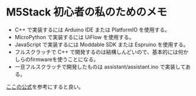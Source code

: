 # M5Stack 初心者の私のためのメモ

* C++ で実装するには Arduino IDE または PlatformIO を使用する。
* MicroPython で実装するには UiFlow を使用する。
* JavaScript で実装するには Moddable SDK または Espruino を使用する。
* フルスクラッチで C++ で開発するのは結構しんどいので、基本的には何かしらのfirmwareを使うことになる。
* 一旦フルスクラッチで開発したものは assistant/assistant.ino で実装してある。

[ここの公式](https://github.com/m5stack/M5Stack/blob/master/docs/getting_started_ja.md)を参考にすると良い。
